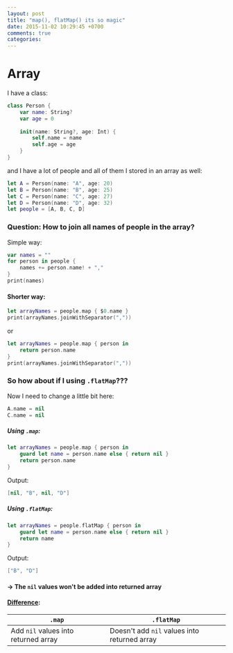 ```yaml
---
layout: post
title: "map(), flatMap() its so magic"
date: 2015-11-02 10:29:45 +0700
comments: true
categories: 
---
```

# Array

I have a class:

```swift
class Person {
    var name: String?
    var age = 0
    
    init(name: String?, age: Int) {
        self.name = name
        self.age = age
    }
}
```

and I have a lot of people and all of them I stored in an array as well:

```swift
let A = Person(name: "A", age: 20)
let B = Person(name: "B", age: 25)
let C = Person(name: "C", age: 27)
let D = Person(name: "D", age: 32)
let people = [A, B, C, D]
```

### Question: How to join all names of people in the array?

Simple way:

```swift
var names = ""
for person in people {
	names += person.name! + ","
}
print(names)
```

#### Shorter way:
```swift
let arrayNames = people.map { $0.name }
print(arrayNames.joinWithSeparator(","))
```
or 

```swift
let arrayNames = people.map { person in
	return person.name
}
print(arrayNames.joinWithSeparator(","))
```


### So how about if I using ```.flatMap```???

Now I need to change a little bit here:

```swift
A.name = nil
C.name = nil
```

##### Using ```.map```:

```swift
let arrayNames = people.map { person in
    guard let name = person.name else { return nil }
    return person.name
}
```
Output: 

```swift
[nil, "B", nil, "D"]
```


##### Using ```.flatMap```:

```swift
let arrayNames = people.flatMap { person in
    guard let name = person.name else { return nil }
    return name
}
```
Output:

```swift
["B", "D"]
```

#### -> The ```nil``` values won't be added into returned array

#### <u>Difference</u>:

| ```.map``` | ```.flatMap``` |
|------------|----------------|
| Add ```nil``` values into returned array | Doesn't add ```nil``` values into returned array |